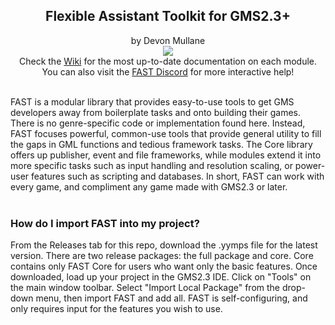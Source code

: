 <h2 align="center">
Flexible Assistant Toolkit for GMS2.3+
</h2>
<p align="center">
by Devon Mullane<br>
  <a href="https://github.com/Hyomoto/FAST/wiki"><img src="https://user-images.githubusercontent.com/6281477/95689209-359b9a00-0bdd-11eb-8f94-850252d47c68.png" align="center"></a><br>
  Check the <a href="https://github.com/Hyomoto/FAST/wiki">Wiki</a> for the most up-to-date documentation on each module.<br>
  You can also visit the <a href="https://discord.gg/YaKukPUpmS">FAST Discord</a> for more interactive help!
</p>
<br>
FAST is a modular library that provides easy-to-use tools to get GMS developers away from boilerplate tasks and onto building their games. There is no genre-specific code or implementation found here. Instead, FAST focuses powerful, common-use tools that provide general utility to fill the gaps in GML functions and tedious framework tasks. The Core library offers up publisher, event and file frameworks, while modules extend it into more specific tasks such as input handling and resolution scaling, or power-user features such as scripting and databases. In short, FAST can work with every game, and compliment any game made with GMS2.3 or later.
<br><br>
<h3>
How do I import FAST into my project?
</h3>
From the Releases tab for this repo, download the .yymps file for the latest version. There are two release packages: the full package and core. Core contains only FAST Core for users who want only the basic features. Once downloaded, load up your project in the GMS2.3 IDE. Click on "Tools" on the main window toolbar. Select "Import Local Package" from the drop-down menu, then import FAST and add all. FAST is self-configuring, and only requires input for the features you wish to use.
